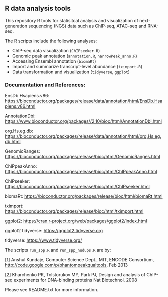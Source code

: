 ## R data analysis tools

This repository R tools for statisitcal analysis and visualization of next-generation sequencing (NGS) data such as ChIP-seq, ATAC-seq and RNA-seq.

The R scripts include the following analyses: 

 - ChIP-seq data visualization (`ChIPseeker.R`)
 - Genomic peak annotation (`annotation.R`, `narrowPeak_anno.R`) 
 - Accessing Ensembl annotation (`biomaRt`)
 - Import and summarize transcript-level abundance (`tximport.R`)
 - Data transformation and visualization (`tidyverse`, `ggplot`)

### Documentation and References:

EnsDb.Hsapiens.v86: https://bioconductor.org/packages/release/data/annotation/html/EnsDb.Hsapiens.v86.html

AnnotationDbi: https://www.bioconductor.org/packages//2.10/bioc/html/AnnotationDbi.html

org.Hs.eg.db: https://bioconductor.org/packages/release/data/annotation/html/org.Hs.eg.db.html

GenomicRanges: https://bioconductor.org/packages/release/bioc/html/GenomicRanges.html

ChIPpeakAnno: https://bioconductor.org/packages/release/bioc/html/ChIPpeakAnno.html

ChIPseeker: https://bioconductor.org/packages/release/bioc/html/ChIPseeker.html

biomaRt: https://bioconductor.org/packages/release/bioc/html/biomaRt.html

tximport: https://bioconductor.org/packages/release/bioc/html/tximport.html

ggplot2: https://cran.r-project.org/web/packages/ggplot2/index.html

ggplot2 tidyverse: https://ggplot2.tidyverse.org

tidyverse: https://www.tidyverse.org/

The scripts `run_spp.R` and `run_spp_nudups.R` are by:

[1] Anshul Kundaje, Computer Science Dept., MIT, ENCODE Consortium, http://code.google.com/p/phantompeakqualtools, Feb 2013

[2] Kharchenko PK, Tolstorukov MY, Park PJ, Design and analysis of ChIP-seq experiments for DNA-binding proteins Nat Biotechnol. 2008

Please see README.txt for more information.

